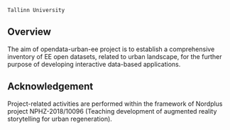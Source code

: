```
Tallinn University
```
## Overview 

The aim of opendata-urban-ee project is to establish a comprehensive inventory of EE open datasets, related to urban landscape, for the further purpose of developing interactive data-based applications. 


## Acknowledgement

Project-related activities are performed within the framework of Nordplus project NPHZ-2018/10096 (Teaching development of augmented reality storytelling for urban regeneration). 

